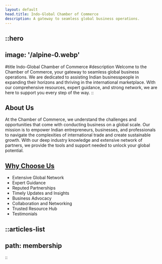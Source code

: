 ```yaml
---
layout: default
head.title: Indo-Global Chamber of Commerce
description: A gateway to seamless global business operations.
---
```


::hero
---
image: '/alpine-0.webp'
---
#title
Indo-Global Chamber of Commerce
#description
Welcome to the Chamber of Commerce, your gateway to seamless global business operations. We are dedicated to assisting Indian businesspeople in expanding their horizons and thriving in the international marketplace. With our comprehensive resources, expert guidance, and strong network, we are here to support you every step of the way.
::

## About Us
At the Chamber of Commerce, we understand the challenges and opportunities that come with conducting business on a global scale. Our mission is to empower Indian entrepreneurs, businesses, and professionals to navigate the complexities of international trade and create sustainable growth. With our deep industry knowledge and extensive network of partners, we provide the tools and support needed to unlock your global potential.

## [Why Choose Us](/membership#why-choose-us)
- Extensive Global Network
- Expert Guidance
- Reputed Partnerships
- Timely Updates and Insights
- Business Advocacy
- Collaboration and Networking
- Trusted Resource Hub
- Testimonials

::articles-list
---
path: membership
---
::

<!-- ::gallery
---
images:
  - /alpine-0.webp
  - /alpine-1.webp
  - /alpine-2.webp
---
:: -->
